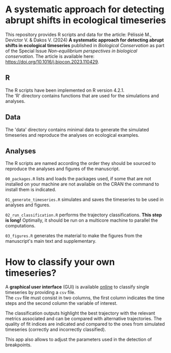 # A systematic approach for detecting abrupt shifts in ecological timeseries

This repository provides R scripts and data for the article: Pélissié M., Devictor V. & Dakos V. (2024) **A systematic approach for detecting abrupt shifts in ecological timeseries** published in *Biological Conservation* as part of the Special Issue *Non-equilibrium perspectives in biological conservation*. The article is available here: https://doi.org/10.1016/j.biocon.2023.110429.

## R

The R scripts have been implemented on R version 4.2.1.  
The 'R' directory contains functions that are used for the simulations and analyses.


## Data

The 'data' directory contains minimal data to generate the simulated timeseries and reproduce the analyses on ecological examples.


## Analyses

The R scripts are named according the order they should be sourced to reproduce the analyses and figures of the manuscript.  

`00_packages.R` lists and loads the packages used, if some that are not installed on your machine are not available on the CRAN the command to install them is indicated.  

`01_generate_timeseries.R` simulates and saves the timeseries to be used in analyses and figures.  

`02_run_classification.R` performs the trajectory classifications. **This step is long!** Optimally, it should be run on a multicore machine to parallel the computations.  

`03_figures.R` generates the material to make the figures from the manuscript's main text and supplementary.  


# How to classify your own timeseries?

A **graphical user interface** (GUI) is available [online](https://matpelissie.shinyapps.io/trajshift_app/) to classify single timeseries by providing a `csv` file.  
The `csv` file must consist in two columns, the first column indicates the time steps and the second column the variable of interest.  

The classification outputs highlight the best trajectory with the relevant metrics associated and can be compared with alternative trajectories. The quality of fit indices are indicated and compared to the ones from simulated timeseries (correctly and incorrectly classified).  

This app also allows to adjust the parameters used in the detection of breakpoints.
